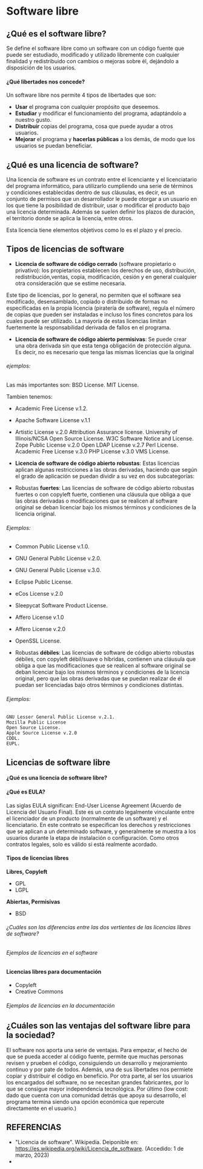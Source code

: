 # Software libre

## ¿Qué es el software libre?

Se define el software libre como un software con un código fuente que puede ser estudiado, modificado y utilizado libremente con cualquier finalidad y redistribuido con cambios o mejoras sobre él, dejándolo a disposición de los usuarios. 

#### ¿Qué libertades nos concede?

Un software libre nos permite 4 tipos de libertades que son:

* __Usar__ el programa con cualquier propósito que deseemos.
* __Estudiar__ y modificar el funcionamiento del programa, adaptándolo a nuestro gusto.
* __Distribuir__ copias del programa, cosa que puede ayudar a otros usuarios.
* __Mejorar__ el programa y __hacerlas públicas__ a los demás, de modo que los usuarios se puedan beneficiar.

## ¿Qué es una licencia de software?

Una licencia de software es un contrato entre el licenciante y el licenciatario del programa informático, para utilizarlo cumpliendo una serie de términos y condiciones establecidas dentro de sus cláusulas, es decir, es un conjunto de permisos que un desarrollador le puede otorgar a un usuario en los que tiene la posibilidad de distribuir, usar o modificar el producto bajo una licencia determinada. Además se suelen definir los plazos de duración, el territorio donde se aplica la licencia, entre otros.

Esta licencia tiene elementos objetivos como lo es el plazo y el precio.

## Tipos de licencias de software 

* __Licencia de software de código cerrado__ (software propietario o privativo): los propietarios establecen los derechos de uso, distribución, redistribución,ventas, copia, modificación, cesión y en general cualquier otra consideración que se estime necesaria. 

Este tipo de licencias, por lo general, no permiten que el software sea modificado, desensamblado, copiado o distribuido de formas no especificadas en la propia licencia (piratería de software), regula el número de copias que pueden ser instaladas e incluso los fines concretos para los cuales puede ser utilizado. La mayoría de estas licencias limitan fuertemente la responsabilidad derivada de fallos en el programa. 

* __Licencia de software de código abierto permisivas__: Se puede crear una obra derivada sin que esta tenga obligación de protección alguna. Es decir, no es necesario que tenga las mismas licencias que la original

###### ejemplos:

Las más importantes son: 
BSD License.
MIT License.

Tambien tenemos:

* Academic Free License v.1.2.
*  Apache Software License v.1.1
 *   Artistic License v.2.0
    Attribution Assurance license.
    University of Illinois/NCSA Open Source License.
    W3C Software Notice and License.
    Zope Public License v.2.0
    Open LDAP License v.2.7
    Perl License.
    Academic Free License v.3.0
    PHP License v.3.0
    VMS License.
    
* __Licencia de software de código abierto robustas__: Estas licencias aplican algunas restricciones a las obras derivadas, haciendo que según el grado de aplicación se puedan dividir a su vez en dos subcategorías:

* Robustas __fuertes__: Las licencias de software de código abierto robustas fuertes o con copyleft fuerte, contienen una cláusula que obliga a que las obras derivadas o modificaciones que se realicen al software original se deban licenciar bajo los mismos términos y condiciones de la licencia original. 

###### Ejemplos:

* Common Public License v.1.0.
* GNU General Public License v.2.0.
* GNU General Public License v.3.0.
* Eclipse Public License.
* eCos License v.2.0
* Sleepycat Software Product License.
* Affero License v.1.0
* Affero License v.2.0
* OpenSSL License.

* Robustas __débiles__: Las licencias de software de código abierto robustas débiles, con copyleft débil/suave o híbridas, contienen una cláusula que obliga a que las modificaciones que se realicen al software original se deban licenciar bajo los mismos términos y condiciones de la licencia original, pero que las obras derivadas que se puedan realizar de él puedan ser licenciadas bajo otros términos y condiciones distintas. 

###### Ejemplos:

    GNU Lesser General Public License v.2.1.
    Mozilla Public License
    Open Source License.
    Apple Source License v.2.0
    CDDL.
    EUPL.


## Licencias de software libre

#### ¿Qué es una licencia de software libre?



#### ¿Qué es EULA?

Las siglas EULA significan: End-User License Agreement (Acuerdo de Licencia del Usuario Final). Este es un contrato legalmente vinculante entre el licenciador de un producto (normalmente de un software) y el licenciatario.
En este contrato se especifican los derechos y restricciones que se aplican a un determinado software, y generalmente se muestra a los usuarios durante la etapa de instalación o configuración. Como otros contratos legales, solo es válido si está realmente acordado.

#### Tipos de licencias libres

__Libres, Copyleft__

* GPL 
* LGPL

__Abiertas, Permisivas__

* BSD

###### ¿Cuáles son las diferencias entre las dos vertientes de las licencias libres de software?

###### Ejemplos de licencias en el software

#### Licencias libres para documentación 

* Copyleft
* Creative Commons

###### Ejemplos de licencias en la documentación

## ¿Cuáles son las ventajas del software libre para la sociedad?

El software nos aporta una serie de ventajas. Para empezar, el hecho de que se pueda acceder al código fuente, permite que muchas personas revisen y prueben el código, consiguiendo un desarrollo y mejoramiento continuo y por pate de todos. Además, una de sus libertades nos permiete copiar y distribuir el código en beneficio. Por otra parte, al ser los usuarios los encargados del software, no se necesitan grandes fabricantes, por lo que se consigue mayor independencia tecnológica. Por último (low cost: dado que cuenta con una comunidad detrás que apoya su desarrollo, el programa termina siendo una opción económica que repercute directamente en el usuario.)

## REFERENCIAS

* "Licencia de software". Wikipedia. Deiponible en: https://es.wikipedia.org/wiki/Licencia_de_software. (Accedido: 1 de marzo, 2023)
* 

